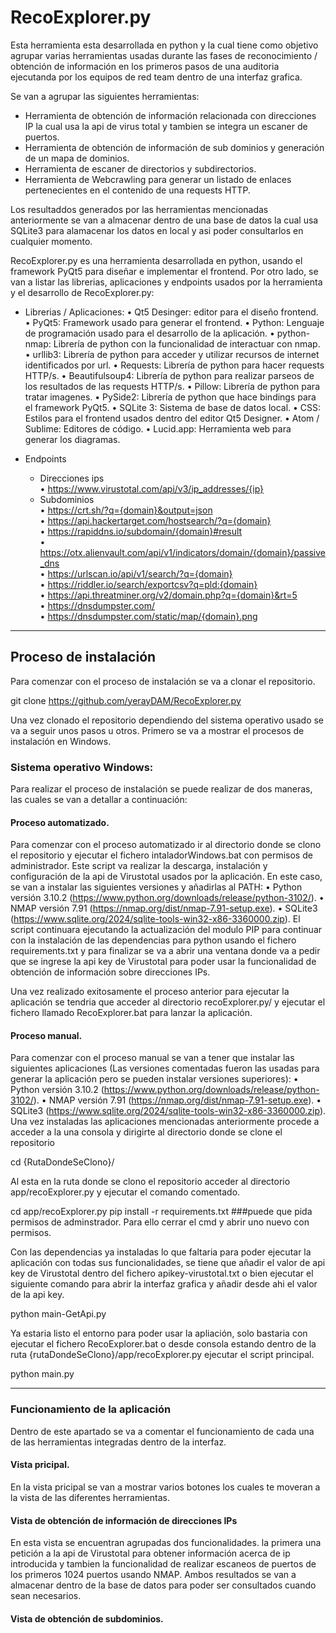 # RecoExplorer.py
Esta herramienta esta desarrollada en python y la cual tiene como objetivo agrupar varias herramientas usadas durante las fases de reconocimiento / obtención de información en los primeros pasos de una auditoria ejecutanda por los equipos de red team dentro de una interfaz grafica. 

Se van a agrupar las siguientes herramientas:
  - Herramienta de obtención de información relacionada con direcciones IP la cual usa la api de virus total y tambien se integra un escaner de puertos.
  - Herramienta de obtención de información de sub dominios y generación de un mapa de dominios.
  - Herramienta de escaner de directorios y subdirectorios.
  - Herramienta de Webcrawling para generar un listado de enlaces pertenecientes en el contenido de una requests HTTP.

Los resultaddos generados por las herramientas mencionadas anteriormente se van a almacenar dentro de una base de datos la cual usa SQLite3 para alamacenar los datos en local y asi poder consultarlos en cualquier momento.

RecoExplorer.py es una herramienta desarrollada en python, usando el framework PyQt5 para diseñar e implementar el frontend. Por otro lado, se van a listar las librerias, aplicaciones y endpoints usados por la herramienta y el desarrollo de RecoExplorer.py:
- Librerias / Aplicaciones:
  • Qt5 Desinger: editor para el diseño frontend.
  • PyQt5: Framework usado para generar el frontend.
  • Python: Lenguaje de programación usado para el desarrollo de la aplicación.
  • python-nmap: Librería de python con la funcionalidad de interactuar con nmap.
  • urllib3: Librería de python para acceder y utilizar recursos de internet identificados por url.
  • Requests: Librería de python para hacer requests HTTP/s.
  • Beautifulsoup4: Librería de python para realizar parseos de los resultados de las requests HTTP/s.
  • Pillow: Librería de python para tratar imagenes.
  • PySide2: Librería de python que hace bindings para el framework PyQt5.
  • SQLite 3: Sistema de base de datos local.
  • CSS: Estilos para el frontend usados dentro del editor Qt5 Designer.
  • Atom / Sublime: Editores de código.
  • Lucid.app: Herramienta web para generar los diagramas.

- Endpoints  
  - Direcciones ips  
	  • https://www.virustotal.com/api/v3/ip_addresses/{ip}  
  - Subdominios  
	  • https://crt.sh/?q={domain}&output=json  
	  • https://api.hackertarget.com/hostsearch/?q={domain}  
	  • https://rapiddns.io/subdomain/{domain}#result  
	  • https://otx.alienvault.com/api/v1/indicators/domain/{domain}/passive_dns  
	  • https://urlscan.io/api/v1/search/?q={domain}  
	  • https://riddler.io/search/exportcsv?q=pld:{domain}  
	  • https://api.threatminer.org/v2/domain.php?q={domain}&rt=5  
	  • https://dnsdumpster.com/  
	  • https://dnsdumpster.com/static/map/{domain}.png  
---
## Proceso de instalación
Para comenzar con el proceso de instalación se va a clonar el repositorio.

git clone https://github.com/yerayDAM/RecoExplorer.py

Una vez clonado el repositorio dependiendo del sistema operativo usado se va a seguir unos pasos u otros. Primero se va a mostrar el procesos de instalación en Windows.

### Sistema operativo Windows:
Para realizar el proceso de instalación se puede realizar de dos maneras, las cuales se van a detallar a continuación:

#### Proceso automatizado.
Para comenzar con el proceso automatizado ir al directorio donde se clono el repositorio y ejecutar el fichero intaladorWindows.bat con permisos de administrador. Este script va realizar la descarga, instalación y configuración de la api de Virustotal usados por la aplicación. En este caso, se van a instalar las siguientes versiones y añadirlas al PATH:
  • Python versión 3.10.2 (https://www.python.org/downloads/release/python-3102/).
  • NMAP versión 7.91 (https://nmap.org/dist/nmap-7.91-setup.exe).
  • SQLite3 (https://www.sqlite.org/2024/sqlite-tools-win32-x86-3360000.zip).
El script continuara ejecutando la actualización del modulo PIP para continuar con la instalación de las dependencias para python usando el fichero requirements.txt y para finalizar se va a abrir una ventana donde va a pedir que se ingrese la api key de Virustotal para poder usar la funcionalidad de obtención de información sobre direcciones IPs.

Una vez realizado exitosamente el proceso anterior para ejecutar la aplicación se tendria que acceder al directorio recoExplorer.py/ y ejecutar el fichero llamado RecoExplorer.bat para lanzar la aplicación.

#### Proceso manual.
Para comenzar con el proceso manual se van a tener que instalar las siguientes aplicaciones (Las versiones comentadas fueron las usadas para generar la aplicación pero se pueden instalar versiones superiores):
  • Python versión 3.10.2 (https://www.python.org/downloads/release/python-3102/).
  • NMAP versión 7.91 (https://nmap.org/dist/nmap-7.91-setup.exe).
  • SQLite3 (https://www.sqlite.org/2024/sqlite-tools-win32-x86-3360000.zip).
Una vez instaladas las aplicaciones mencionadas anteriormente procede a acceder a la una consola y dirigirte al directorio donde se clone el repositorio 

cd {RutaDondeSeClono}/

Al esta en la ruta donde se clono el repositorio acceder al directorio app/recoExplorer.py y ejecutar el comando comentado.

cd app/recoExplorer.py
pip install -r requirements.txt ###puede que pida permisos de adminstrador. Para ello cerrar el cmd y abrir uno nuevo con permisos.

Con las dependencias ya instaladas lo que faltaria para poder ejecutar la aplicación con todas sus funcionalidades, se tiene que añadir el valor de api key de Virustotal dentro del fichero apikey-virustotal.txt o bien ejecutar el siguiente comando para abrir la interfaz grafica y añadir desde ahi el valor de la api key.

python main-GetApi.py

Ya estaria listo el entorno para poder usar la apliación, solo bastaria con ejecutar el fichero RecoExplorer.bat o desde consola estando dentro de la ruta {rutaDondeSeClono}/app/recoExplorer.py ejecutar el script principal.

python main.py

---

### Funcionamiento de la aplicación
Dentro de este apartado se va a comentar el funcionamiento de cada una de las herramientas integradas dentro de la interfaz.

#### Vista pricipal.
En la vista pricipal se van a mostrar varios botones los cuales te moveran a la vista de las diferentes herramientas.

#### Vista de obtención de información de direcciones IPs
En esta vista se encuentran agrupadas dos funcionalidades. la primera una petición a la api de Virustotal para obtener información acerca de ip introducida y tambien la funcionalidad de realizar escaneos de puertos de los primeros 1024 puertos usando NMAP. Ambos resultados se van a almacenar dentro de la base de datos para poder ser consultados cuando sean necesarios.

#### Vista de obtención de subdominios.


